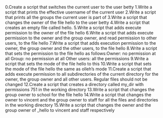 0.Create a script that switches the current user to the user betty
1.Write a script that prints the effective username of the current user
2.Write a script that prints all the groups the current user is part of
3.Write a script that changes the owner of the file hello to the user betty
4.Write a script that creates an empty file called hello.
5.Write a script that adds execute permission to the owner of the file hello
6.Write a script that adds execute permission to the owner and the group owner, and read permission to other users, to the file hello
7.Write a script that adds execution permission to the owner, the group owner and the other users, to the file hello
8.Write a script that sets the permission to the file hello as follows:Owner: no permission at all Group: no permission at all Other users: all the permissions
9.Write a script that sets the mode of the file hello to this
10.Write a script that sets the mode of the file hello the same as olleh’s mode
11.Create a script that adds execute permission to all subdirectories of the current directory for the owner, the group owner and all other users. Regular files should not be changed
12.Create a script that creates a directory called my_dir with permissions 751 in the working directory
13.Write a script that changes the group owner to school for the file hello
14.Write a script that changes the owner to vincent and the group owner to staff for all the files and directories in the working directory
15.Write a script that changes the owner and the group owner of _hello to vincent and staff respectively
